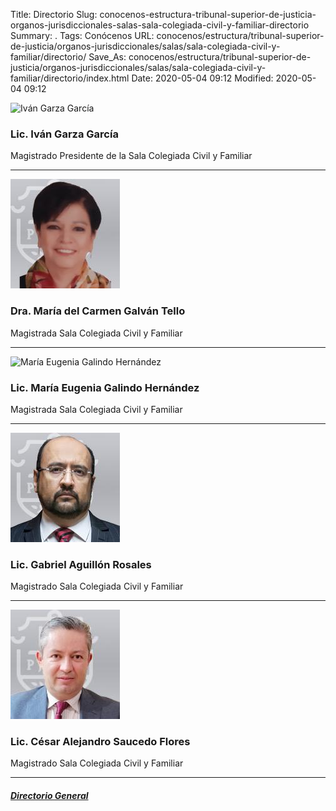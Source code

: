Title: Directorio
Slug: conocenos-estructura-tribunal-superior-de-justicia-organos-jurisdiccionales-salas-sala-colegiada-civil-y-familiar-directorio
Summary: .
Tags: Conócenos
URL: conocenos/estructura/tribunal-superior-de-justicia/organos-jurisdiccionales/salas/sala-colegiada-civil-y-familiar/directorio/
Save_As: conocenos/estructura/tribunal-superior-de-justicia/organos-jurisdiccionales/salas/sala-colegiada-civil-y-familiar/directorio/index.html
Date: 2020-05-04 09:12
Modified: 2020-05-04 09:12



![Iván Garza García](sc-iván-garza.jpg)

### Lic. Iván Garza García

Magistrado Presidente de la Sala Colegiada Civil y Familiar

---

![María del Carmen Galván Tello](sc-maría-de-carmen-galván-tello.jpg)

### Dra. María del Carmen Galván Tello

Magistrada Sala Colegiada Civil y Familiar

---

![María Eugenia Galindo Hernández](sc-maría-eugenia-galindo.jpg)

### Lic. María Eugenia Galindo Hernández

Magistrada Sala Colegiada Civil y Familiar

---

![Gabriel Aguillón Rosales](sc-gabriel-aguillon-rosales.jpg)

### Lic. Gabriel Aguillón Rosales

Magistrado Sala Colegiada Civil y Familiar

---

![César Alejandro Saucedo Flores](sc-cesar-alejandro-saucedo-flores.jpg)

### Lic. César Alejandro Saucedo Flores

Magistrado Sala Colegiada Civil y Familiar

---

##### [Directorio General](https://www.pjecz.gob.mx/transparencia/articulo-21/f03-directorio/)



